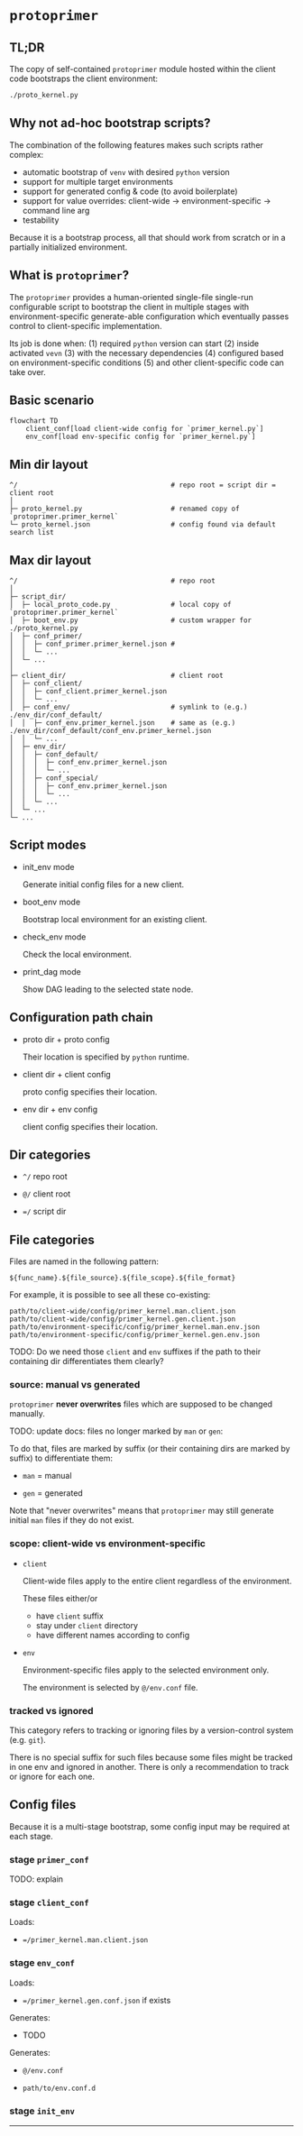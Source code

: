 
# `protoprimer`

## TL;DR

The copy of self-contained `protoprimer` module hosted within the client code bootstraps the client environment:

```sh
./proto_kernel.py
```

## Why not ad-hoc bootstrap scripts?

The combination of the following features makes such scripts rather complex:

*   automatic bootstrap of `venv` with desired `python` version
*   support for multiple target environments
*   support for generated config & code (to avoid boilerplate)
*   support for value overrides: client-wide -> environment-specific -> command line arg
*   testability

Because it is a bootstrap process, all that should work from scratch or in a partially initialized environment.

## What is `protoprimer`?

The `protoprimer` provides a human-oriented single-file single-run configurable script to
bootstrap the client in multiple stages with environment-specific generate-able configuration which
eventually passes control to client-specific implementation.

Its job is done when:
(1) required `python` version can start
(2) inside activated `vevn`
(3) with the necessary dependencies
(4) configured based on environment-specific conditions
(5) and other client-specific code can take over.

## Basic scenario

```mermaid
flowchart TD
    client_conf[load client-wide config for `primer_kernel.py`]
    env_conf[load env-specific config for `primer_kernel.py`]

```

## Min dir layout

```
^/                                      # repo root = script dir = client root
│
├─ proto_kernel.py                      # renamed copy of `protoprimer.primer_kernel`
└─ proto_kernel.json                    # config found via default search list
```

## Max dir layout

```
^/                                      # repo root
│
├─ script_dir/
│  ├─ local_proto_code.py               # local copy of `protoprimer.primer_kernel`
│  ├─ boot_env.py                       # custom wrapper for ./proto_kernel.py
│  ├─ conf_primer/
│  │  ├─ conf_primer.primer_kernel.json #
│  │  └─ ...
│  └─ ...
│
├─ client_dir/                          # client root
│  ├─ conf_client/
│  │  ├─ conf_client.primer_kernel.json
│  │  └─ ...
│  ├─ conf_env/                         # symlink to (e.g.) ./env_dir/conf_default/
│  │  ├─ conf_env.primer_kernel.json    # same as (e.g.) ./env_dir/conf_default/conf_env.primer_kernel.json
│  │  └─ ...
│  ├─ env_dir/
│  │  ├─ conf_default/
│  │  │  ├─ conf_env.primer_kernel.json
│  │  │  └─ ...
│  │  ├─ conf_special/
│  │  │  ├─ conf_env.primer_kernel.json
│  │  │  └─ ...
│  │  └─ ...
│  └─ ...
└─ ...
```

## Script modes

*   init_env mode

    Generate initial config files for a new client.

*   boot_env mode

    Bootstrap local environment for an existing client.

*   check_env mode

    Check the local environment.

*   print_dag mode

    Show DAG leading to the selected state node.

## Configuration path chain

*   proto dir + proto config

    Their location is specified by `python` runtime.

*   client dir + client config

    proto config specifies their location.

*   env dir + env config

    client config specifies their location.

## Dir categories

*   `^/` repo root

*   `@/` client root

*   `=/` script dir

## File categories

Files are named in the following pattern:

```
${func_name}.${file_source}.${file_scope}.${file_format}
```

For example, it is possible to see all these co-existing:

```
path/to/client-wide/config/primer_kernel.man.client.json
path/to/client-wide/config/primer_kernel.gen.client.json
path/to/environment-specific/config/primer_kernel.man.env.json
path/to/environment-specific/config/primer_kernel.gen.env.json
```
TODO: Do we need those `client` and `env` suffixes if the path to their containing dir differentiates them clearly?

### source: manual vs generated

`protoprimer` **never overwrites** files which are supposed to be changed manually.

TODO: update docs: files no longer marked by `man` or `gen`:

To do that, files are marked by suffix (or their containing dirs are marked by suffix) to differentiate them:

*   `man` = manual

*   `gen` = generated

Note that "never overwrites" means that `protoprimer` may still generate initial `man` files if they do not exist.

### scope: client-wide vs environment-specific

*   `client`

    Client-wide files apply to the entire client regardless of the environment.

    These files either/or

    *   have `client` suffix
    *   stay under `client` directory
    *   have different names according to config

*   `env`

    Environment-specific files apply to the selected environment only.

    The environment is selected by `@/env.conf` file.

### tracked vs ignored

This category refers to tracking or ignoring files by a version-control system (e.g. `git`).

There is no special suffix for such files
because some files might be tracked in one env and ignored in another.
There is only a recommendation to track or ignore for each one.

## Config files

Because it is a multi-stage bootstrap, some config input may be required at each stage.

### stage `primer_conf`

TODO: explain

### stage `client_conf`

Loads:

*   `=/primer_kernel.man.client.json`

### stage `env_conf`

Loads:

*   `=/primer_kernel.gen.conf.json` if exists

Generates:

*   TODO

Generates:

*   `@/env.conf`

*   `path/to/env.conf.d`

### stage `init_env`

---

[readme.md]: readme.md
